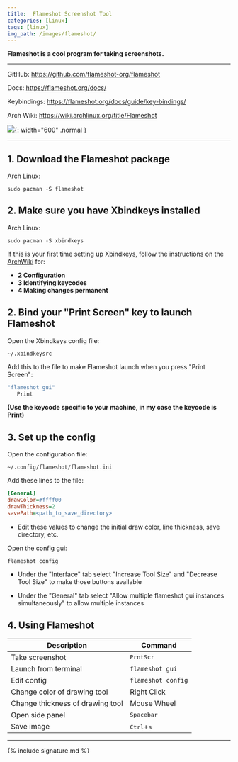 ```yaml
---
title:  Flameshot Screenshot Tool
categories: [Linux]
tags: [linux]
img_path: /images/flameshot/
---
```


**Flameshot is a cool program for taking screenshots.**

---

GitHub: 
<a href="https://github.com/flameshot-org/flameshot" target="_blank">https://github.com/flameshot-org/flameshot</a>

Docs: 
<a href="https://flameshot.org/docs/" target="_blank">https://flameshot.org/docs/</a>

Keybindings:
<a href="https://flameshot.org/docs/guide/key-bindings/" target="_blank">https://flameshot.org/docs/guide/key-bindings/</a>

Arch Wiki:
<a href="https://wiki.archlinux.org/title/Flameshot" target="_blank">https://wiki.archlinux.org/title/Flameshot</a>

![](flameshot-hero.jpg){: width="600" .normal }

---

## 1. Download the Flameshot package

Arch Linux:
```terminal
sudo pacman -S flameshot
```

## 2. Make sure you have Xbindkeys installed

Arch Linux:
```terminal
sudo pacman -S xbindkeys
```

If this is your first time setting up Xbindkeys, follow the instructions on the <a href="https://wiki.archlinux.org/title/Xbindkeys" target="_blank">ArchWiki</a> for:
- **2 Configuration**
- **3 Identifying keycodes**
- **4 Making changes permanent**

## 2. Bind your "Print Screen" key to launch Flameshot 

Open the Xbindkeys config file:

```terminal
~/.xbindkeysrc
```
Add this to the file to make Flameshot launch when you press "Print Screen":

```sh
"flameshot gui"
   Print
```
**(Use the keycode specific to your machine, in my case the keycode is Print)**

## 3. Set up the config

Open the configuration file:

```terminal
~/.config/flameshot/flameshot.ini
```

Add these lines to the file:

```ini
[General]
drawColor=#ffff00
drawThickness=2
savePath=<path_to_save_directory>
```
- Edit these values to change the initial draw color, line thickness, save directory, etc.

Open the config gui:

```terminal
flameshot config
```
- Under the "Interface" tab select "Increase Tool Size" and "Decrease Tool Size" to make those buttons available

- Under the "General" tab select "Allow multiple flameshot gui instances simultaneously" to allow multiple instances

## 4. Using Flameshot

| Description | Command |
| ----------- | ----------- |
| Take screenshot | <kbd>PrntScr</kbd> |
| Launch from terminal | `flameshot gui` |
| Edit config | `flameshot config` |
| Change color of drawing tool | Right Click |
| Change thickness of drawing tool | Mouse Wheel |
| Open side panel | <kbd>Spacebar</kbd> |
| Save image | <kbd>Ctrl</kbd>+<kbd>s</kbd> |

---

{% include signature.md %}